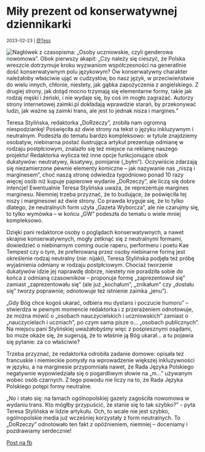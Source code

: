 # Miły prezent od konserwatywnej dziennikarki

<small>2023-02-23 | [@Tess](/@Tess)</small>

![Nagłówek z czasopisma: „Osoby uczniowskie, czyli genderowa nowomowa”. Obok pierwszy akapit: „Czy należy się cieszyć, że Polska wreszcie dotrzymuje kroku wyzwaniom współczesności na generatlnie dość konserwatywnym polu językowym? Ów konserwatywny charakter należałoby właściwie ująć w cudzysłów, bo nasz język, w przeciwieństwie do wielu innych, chłonie, niestety, jak gąbka zapożyczenia z angielskiego. Z drugiej strony, jak dotąd mocno trzymają się elementarne formy, takie jak rodzaj męski i żeński, i nie wydaje się, by coś im mogło zagrażać. Autorzy strony internetowej zaimki.pl dokładają wprawdzie starań, by przekonywać ludzi, jak ważne są zaimki trans, ale jest to jednak nisza i margines.”](/img-local/blog/dorzeczy-genderowa-nowomowa.png)

Teresa Stylińska, redaktorka „DoRzeczy”, zrobiła nam ogromną niespodziankę!
Poświęciła aż dwie strony na tekst o języku inkluzywnym i neutralnym.
Podeszła do tematu bardzo kompleksowo: w tytule znajdziemy osobatyw, niebinarna postać ilustrująca artykuł
prezentuje odmianę w rodzaju postpłciowym, znalazło się też miejsce na reklamę naszego projektu!
Redaktorka wylicza też inne opcje funkcjonujące obok dukatywów: neutratywy, iksatywy, pomijanie („byłm”).
Oczywiście zdarzają się niezamierzone pewnie elementy komiczne – jak nazywanie nas „niszą i marginesem”,
choć naszą stronę odwiedza tygodniowo ponad 10 razy więcej osób niż kupuje papierowe wydanie „DoRzeczy”,
ale liczą się dobre intencje! Ewentualnie Teresa Stylińska uważa, że reprezentuje margines marginesu.
Niemniej trzeba przyznać, że to budujące, że poświęciła tej niszy i marginesowi aż dwie strony.
Co prawda kryguje się, że to tylko dlatego, że neutralnych form użyła „Gazeta Wyborcza”,
ale nie czarujmy się, to tylko wymówka – w końcu „GW” podeszła do tematu o wiele mniej kompleksowo.

Dzięki pani redaktorce osoby o poglądach konserwatywnych, a nawet skrajnie konserwatywnych,
mogły zetknąć się z neutralnymi formami, dowiedzieć o niebinarnym coming oucie
raperu, performeru i poetu Kae Tempest czy o tym, że preferowaną przez osoby niebinarne
formą jest określenie rodzaj neutralny (nie: nijaki), Teresa Stylińska podjęła też próbę
wyjaśnienia odmiany w rodzaju postpłciowym. Chociaż tworzenie dukatywów idzie jej naprawdę dobrze,
niestety nie poradziła sobie do końca z odmianą czasowników – 
proponuje formę „zaprezentowuł się” zamiast „zaprezentowału się” 
(ale już „kochałum”, „znikałum” czy „dostału się” tworzy poprawnie; odnotowuje też istnienie zaimka „jenu”).

„Gdy Bóg chce kogoś ukarać, odbiera mu dystans i poczucie humoru” – 
stwierdza w pewnym momencie redaktorka i z przerażeniem odnotowuje, 
że można mówić o „osobach nauczycielskich i uczniowskich” zamiast o „nauczycielach i uczniach”,
po czym sama pisze o… „osobach publicznych”. Na miejscu pani Stylińskiej uważałobyśmy więc z pośpiesznymi osądami, 
bo może okaże się, że sugerują, że to właśnie ją Bóg ukarał… a tu pojawia się pytanie: za co właściwie?

Trzeba przyznać, że redaktorka odrobiła zadanie domowe: opisała też francuskie i niemieckie
pomysły na wprowadzenie większej inkluzywności w języku, a na marginesie przypomniała nawet,
że Rada Języka Polskiego negatywnie wypowiedziała się o pogardliwym słowie na „m…” używanym wobec osób czarnych. 
Z tego powodu nie liczy na to, że Rada Języka Polskiego potępi formy neutralne.

„No i stało się: na łamach ogólnopolskiej gazety zagościła nowomowa w wydaniu trans. 
Kto mógłby przypuścić, że stanie się to tak szybko?” – pyta Teresa Stylińska w lidzie artykułu. 
Och, to wcale nie jest szybko, ogólnopolskie media już wcześniej korzystały z form neutralnych. 
To „DoRzeczy” odnotowało ten fakt z opóźnieniem, niemniej – doceniamy i pozdrawiamy serdecznie!

<a href="https://www.facebook.com/neutratywy/posts/514041534214832" target="_blank" rel="noopener" class="btn btn-outline-primary d-block-force my-3">
    <span class="fab fa-facebook"></span>
    Post na fb
</a>

